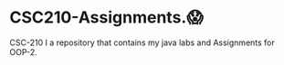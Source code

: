 # CSC210-Assignments.:scream:
CSC-210 I a repository that contains my java labs and Assignments for 
OOP-2. 
 #
